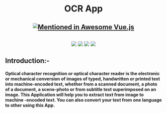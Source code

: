 <h1 align="center">OCR App</h1>

<h2 align="center" >
     
[![Mentioned in Awesome Vue.js](https://awesome.re/mentioned-badge.svg)](https://github.com/RD191295/OCR)
</h2>
<p >

<h2 align="center" >

<img src="https://img.shields.io/badge/made%20by-Raj-Dalsaniya.svg" >

<img src="https://img.shields.io/github/stars/RD191295/OCR.svg?style=flat">

<img src="https://img.shields.io/github/languages/top/RD191295/OCR.svg">

<img src="https://img.shields.io/github/issues/RD191295/OCR.svg">
</h2>
</p>


<h2><b>Introduction:-</b></H2>
     
<h4 align="justified">  Optical character recognition or optical character reader is the electronic or mechanical conversion of images of typed, handwritten or printed text into machine-encoded text, whether from a scanned document, a photo of a document, a scene-photo or from subtitle text superimposed on an image. This Application will help you to extract text from image to machine -encoded text. You can also convert your text from one language to other using this App.</h4>
     
